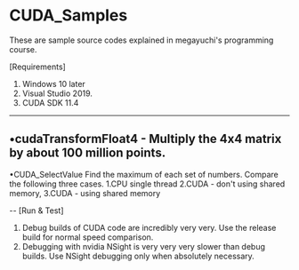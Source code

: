 # CUDA_Samples

These are sample source codes explained in megayuchi's programming course. 

[Requirements] 
1. Windows 10 later 
2. Visual Studio 2019. 
3. CUDA SDK 11.4
---

•cudaTransformFloat4 - Multiply the 4x4 matrix by about 100 million points. 
---

•CUDA_SelectValue
Find the maximum of each set of numbers.
Compare the following three cases.
1.CPU single thread
2.CUDA - don't using shared memory,
3.CUDA - using shared memory 

--
[Run & Test]
1. Debug builds of CUDA code are incredibly very very. Use the release build for normal speed comparison. 
2. Debugging with nvidia NSight is very very very slower than debug builds. Use NSight debugging only when absolutely necessary. 
